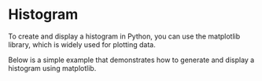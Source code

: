 # Histogram
To create and display a histogram in Python, you can use the matplotlib library, which is widely used for plotting data. 

Below is a simple example that demonstrates how to generate and display a histogram using matplotlib.